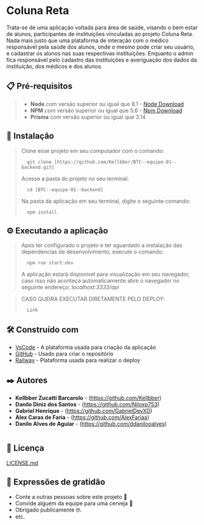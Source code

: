 # Coluna Reta

Trata-se de uma aplicação voltada para área de saúde, visando o bem estar de alunos, participantes de instituíções vinculadas ao projeto Coluna Reta. Nada mais justo que uma plataforma de interação com o médico responsável pela saúde dos alunos, onde o mesmo pode criar seu usuário, e cadastrar os alunos nas suas respectivas instituíções. Enquanto o admin fica responsável pelo cadastro das instituíções e averiguação dos dados da instituíção, dos médicos e dos alunos.

## 📋 Pré-requisitos

> - **Node** com versão superior ou igual que 8.1 - [Node Download](https://nodejs.org/pt-br/download/)
> - **NPM** com versão superior ou igual que 5.6 - [Npm Download](https://www.npmjs.com/package/download)
> - **Prisma** com versão superior ou igual que 3.14

## 🔧 Instalação

>
> Clone esse projeto em seu computador com o comando:
> ```
> 	git clone [https://github.com/Kellbber/BTC--equipe-01--backend.git]
> ```
> Acesse a pasta do projeto no seu terminal:
> ```
> 	cd [BTC--equipe-01--backend]
> ```
> Na pasta da aplicação em seu terminal, digite o seguinte comando:
> ```
> 	npm install
> ```

## ⚙️ Executando a aplicação

>
> Após ter configurado o projeto e ter aguardado a instalação das dependencias de desenvolvimento, execute o comando:
> ```
> 	npm run start:dev
> ```
> A aplicação estará disponível para visualização em seu navegador, caso isso não aconteça automaticamente abre o navegador no seguinte endereço: _localhost:3333/api_


> CASO QUEIRA EXECUTAR DIRETAMENTE PELO DEPLOY:
> ```
>   Link
> ```

## 🛠️ Construído com

* [VsCode](https://code.visualstudio.com/) - A plataforma usada para criação da aplicação
* [GitHub](https://github.com/) - Usado para criar o repositório
* [Railway](https://railway.app/) - Plataforma usada para realizar o deploy


## ✒️ Autores

* **Kellbber Zucatti Barcarolo** - (https://github.com/Kellbber)
* **Danilo Diniz dos Santos** - (https://github.com/Niloxp753)
* **Gabriel Henrique** - (https://github.com/GabrielDevXD)
* **Alex Caras de Faria** - (https://github.com/AlexFariaa)
* **Danilo Alves de Aguiar** - (https://github.com/ddanilooalves)

> ```
## 📄 Licença

[LICENSE.md](https://github.com/Kellbber/BTC--equipe-01--backend/blob/main/LICENSE)


## 🎁 Expressões de gratidão

* Conte a outras pessoas sobre este projeto 📢
* Convide alguém da equipe para uma cerveja 🍺
* Obrigado publicamente 🤓.
* etc.

